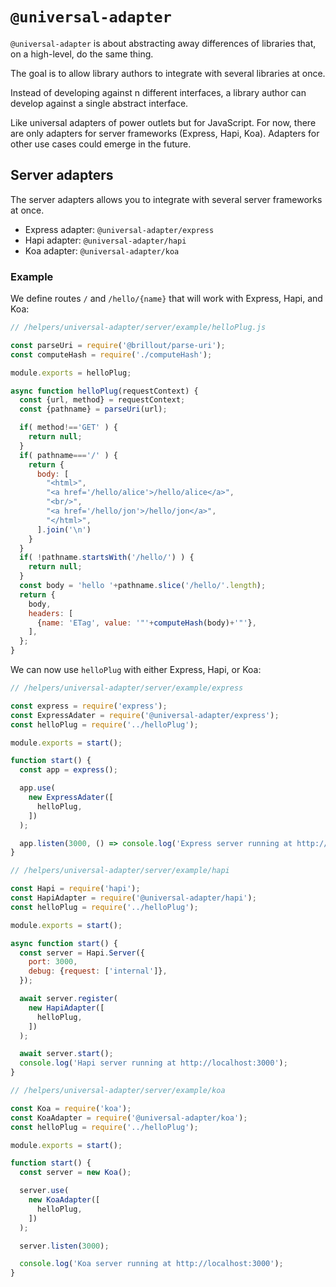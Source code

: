 <!---






    WARNING, READ THIS.
    This is a computed file. Do not edit.
    Edit `/helpers/universal-adapter/readme.template.md` instead.












    WARNING, READ THIS.
    This is a computed file. Do not edit.
    Edit `/helpers/universal-adapter/readme.template.md` instead.












    WARNING, READ THIS.
    This is a computed file. Do not edit.
    Edit `/helpers/universal-adapter/readme.template.md` instead.












    WARNING, READ THIS.
    This is a computed file. Do not edit.
    Edit `/helpers/universal-adapter/readme.template.md` instead.












    WARNING, READ THIS.
    This is a computed file. Do not edit.
    Edit `/helpers/universal-adapter/readme.template.md` instead.






-->

# `@universal-adapter`

`@universal-adapter` is about abstracting away differences of libraries that, on a high-level, do the same thing.

The goal is to allow library authors to integrate with several libraries at once.

Instead of developing against n different interfaces,
a library author can develop against a single abstract interface.

Like universal adapters of power outlets but for JavaScript.
For now, there are only adapters for server frameworks (Express, Hapi, Koa).
Adapters for other use cases could emerge in the future.

## Server adapters

The server adapters allows you to integrate with several server frameworks at once.

 - Express adapter: `@universal-adapter/express`
 - Hapi adapter: `@universal-adapter/hapi`
 - Koa adapter: `@universal-adapter/koa`

### Example

We define routes `/` and `/hello/{name}` that will work with Express, Hapi, and Koa:

~~~js
// /helpers/universal-adapter/server/example/helloPlug.js

const parseUri = require('@brillout/parse-uri');
const computeHash = require('./computeHash');

module.exports = helloPlug;

async function helloPlug(requestContext) {
  const {url, method} = requestContext;
  const {pathname} = parseUri(url);

  if( method!=='GET' ) {
    return null;
  }
  if( pathname==='/' ) {
    return {
      body: [
        "<html>",
        "<a href='/hello/alice'>/hello/alice</a>",
        "<br/>",
        "<a href='/hello/jon'>/hello/jon</a>",
        "</html>",
      ].join('\n')
    }
  }
  if( !pathname.startsWith('/hello/') ) {
    return null;
  }
  const body = 'hello '+pathname.slice('/hello/'.length);
  return {
    body,
    headers: [
      {name: 'ETag', value: '"'+computeHash(body)+'"'},
    ],
  };
}
~~~

We can now use `helloPlug` with either Express, Hapi, or Koa:

~~~js
// /helpers/universal-adapter/server/example/express

const express = require('express');
const ExpressAdater = require('@universal-adapter/express');
const helloPlug = require('../helloPlug');

module.exports = start();

function start() {
  const app = express();

  app.use(
    new ExpressAdater([
      helloPlug,
    ])
  );

  app.listen(3000, () => console.log('Express server running at http://localhost:3000'));
}
~~~
~~~js
// /helpers/universal-adapter/server/example/hapi

const Hapi = require('hapi');
const HapiAdapter = require('@universal-adapter/hapi');
const helloPlug = require('../helloPlug');

module.exports = start();

async function start() {
  const server = Hapi.Server({
    port: 3000,
    debug: {request: ['internal']},
  });

  await server.register(
    new HapiAdapter([
      helloPlug,
    ])
  );

  await server.start();
  console.log('Hapi server running at http://localhost:3000');
}
~~~
~~~js
// /helpers/universal-adapter/server/example/koa

const Koa = require('koa');
const KoaAdapter = require('@universal-adapter/koa');
const helloPlug = require('../helloPlug');

module.exports = start();

function start() {
  const server = new Koa();

  server.use(
    new KoaAdapter([
      helloPlug,
    ])
  );

  server.listen(3000);

  console.log('Koa server running at http://localhost:3000');
}
~~~

<!---






    WARNING, READ THIS.
    This is a computed file. Do not edit.
    Edit `/helpers/universal-adapter/readme.template.md` instead.












    WARNING, READ THIS.
    This is a computed file. Do not edit.
    Edit `/helpers/universal-adapter/readme.template.md` instead.












    WARNING, READ THIS.
    This is a computed file. Do not edit.
    Edit `/helpers/universal-adapter/readme.template.md` instead.












    WARNING, READ THIS.
    This is a computed file. Do not edit.
    Edit `/helpers/universal-adapter/readme.template.md` instead.












    WARNING, READ THIS.
    This is a computed file. Do not edit.
    Edit `/helpers/universal-adapter/readme.template.md` instead.






-->
